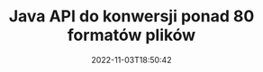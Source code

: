 ---
############################# Static ############################
layout: "product"
date: 2022-11-03T18:50:42
draft: false

product: "Conversion"
product_tag: "conversion"
platform: Java
platform_tag: java

############################# Head ############################
head_title: "Java Interfejs API konwersji dokumentów | Konwertuj obrazy PDF Word Excel PPTX HTML"
head_description: "Java Interfejs API konwersji dokumentów. Konwertuj PDF Word DOC DOCX, arkusze kalkulacyjne Excel PPT PPTX, HTML, PSD, MPT MPP, e-mail MSG EMLX, AutoCAD i formaty plików graficznych."

############################# Header ############################
title: "Java API do konwersji ponad 80 formatów plików"
description: "Prosty interfejs API do integracji funkcji konwersji dokumentów i obrazów z aplikacjami Java bez instalowania oprogramowania zewnętrznego."
button:
    enable: true
    icon: "fas fa-arrow-down"
    label: "Pobierz darmową wersję próbną"
    link: "https://downloads.groupdocs.com/conversion/java"

############################# SubMenu ############################
submenu:
    enable: true
    
    left:
        img_alt: "GroupDocs.Conversion for Java"
        image: "https://www.groupdocs.cloud/templates/groupdocs/images/product-logos/groupdocs-conversion-java.png"
        product: "GroupDocs.Conversion"
        platform: "Java"

    middle:
        button:
            # button loop
            - link: "#overview"
              text: "Przegląd"

            # button loop
            - link: "#features"
              text: "Cechy"

            # button loop
            - link: "#support"
              text: "Wspierać się"

            # button loop
            - link: "https://products.groupdocs.app/conversion"
              text: "Demo na żywo"

            # button loop
            - link: "https://purchase.groupdocs.com/pricing/conversion/java"
              text: "cennik"

    right:
        link_download: "https://downloads.groupdocs.com/conversion"
        link_learn: "https://docs.groupdocs.com/conversion/java/"
        link_buy: "https://purchase.groupdocs.com"

############################# Overview ############################
overview:
    enable: true
    content: |
      GroupDocs.Conversion for Java łączy potężny zestaw interfejsów API do konwersji dokumentów, aby wyświetlać obrazy i formaty dokumentów w aplikacjach Java bez konieczności instalowania dodatkowego oprogramowania. Natywnie rasteryzuje dokumenty i konwertuje je do formatu SVG+HTML+CSS, aby poprawić jakość przeglądania dokumentów, zapewniając jednocześnie prawdziwy tekst i wysoką wierność wyników. Korzystanie z interfejsu API renderowania dokumentów – szybko przeglądaj pliki PDF, HTML, XML, Microsoft Office Word, arkusze Excel, prezentacje PowerPoint, wiadomości e-mail programu Outlook, diagramy Visio, projekty, metapliki, obrazy i różne inne formaty plików z łatwością i przy mniejszej liczbie zagrożeń związanych z programowaniem. Może również wyświetlać pliki chronione hasłem i umożliwiać uzyskanie reprezentacji dokumentu w postaci HTML, obrazu lub PDF po renderowaniu. Nasza biblioteka konwersji plików jest dość konfigurowalna, ponieważ pozwala wyświetlić cały dokument lub częściowo go wyrenderować, aby przyspieszyć proces. Dzięki GroupDocs.Conversion for Java API możesz przeglądać strony, określony zakres komórek w arkuszu kalkulacyjnym, a nawet renderować pojedynczą warstwę dokumentu w formatach takich jak PDF i CAD.

      Interfejs API GroupDocs.Conversion for Java umożliwia renderowanie dokumentów z adnotacjami lub komentarzami lub bez nich dla obsługiwanych formatów plików. Umożliwia także dodawanie niestandardowych katalogów czcionek i wyodrębnianie podstawowych informacji o dokumencie, takich jak typ pliku, rozszerzenie, nazwa, liczba stron itp.
    tabs:
      enable: true
      
      ## TAB ONE ##
      tab_one:
        description: |
          Poniżej znajduje się omówienie GroupDocs.Conversion for Java:
        
        right:
          enable: true
          icon: "fab fa-html5"
          title: "Przegląd"
          content: |
            * Automatyczne wykrywanie typu pliku
            * Konwertuj dokumenty
            * Konwertuj prezentacje
            * Konwertuj arkusze kalkulacyjne
            * Konwertuj obrazy rastrowe
            * Konwertuj dokumenty PDF
            * Konwertuj inne formaty
            * Zastosuj znak wodny
            * Określ hasło do pliku
            * Dostosuj konwersję

      ## TAB TWO ##
      tab_two:
        description: |
          GroupDocs.Conversion for Java obsługuje konwersję między wszystkimi popularnymi i powszechnie używanymi [formatami plików dokumentów](https://docs.groupdocs.com/conversion/net/supported-document-formats/).

        left:
          enable: true
          table:
            # table loop
            - title: "Konwertuj z:"
              content: |
                * **Dokumenty**: DOC, DOCX, DOCM, DOT, DOTX, DOTM, RTF, TXT, ODT, OTT
                * **Arkusze kalkulacyjne**: XLS, XLSX, XLSM, XLSB, CSV, XLS2003, ODS, TSV, XLT, XLTX, XLTM, XLAM, FODS, SXC
                * **Prezentacje**: PPT, PPTX, PPS, PPSX, ODP, POT, POTX, POTM, PPTM, PPSM, FODP
                * **Obrazy**: TIF, TIFF, JPG, JPEG, PNG, GIF, BMP, ICO, DIB, JPC, JPEG-LS, JPEG2000
                * **Przenośny**: PDF, XPS, OXPS, EPUB
                * **HTML**: HTM, HTML, MHTML
                * **Metapliki**: EMZ, WMZ
                * **PhotoShop**: PSD
                * **Projekt**: MPP, MPT, MPX
                * **Outlook**: PST, OST
                * **E-mail**: MSG, EML, EMLX
                * **Diagramy**: VSD, VSDX, VSDM, VSS, VSSM, VST, VSTM, VSX, VTX, VDW, VDX, SVG, SVGZ
                * **AutoCAD**: DXF, DWG, DWF, STL, IFC, DWT
                * **PostScript**: EPS, PS, PSL, CGM
                * **CorelDRAW**: CDR, CMX
                * **Inne**: VCF, PLT, LGS, OTG, MD, AI, LOG

        right:
          enable: true
          table:
            # table loop
            - title: "Konwertuj na:"
              content: |
                * **Dokumenty**: DOC, DOCX, DOCM, DOT, DOTX, DOTM, RTF, TXT, ODT, OTT
                * **Arkusze kalkulacyjne**: XLS, XLSX, XLSM, XLSB, CSV, XLS2003, TSV, XLTX, ODS, XLAM, FODS, DIF, SXC
                * **Prezentacje**: PPT, PPTX, PPS, PPSX, ODP, POTX, POTM, PPTM, PPSM, FODP
                * **Obrazy**: TIF, TIFF, JPG, JPEG, PNG, GIF, BMP, ICO, JPEG2000
                * **Metapliki**: EMF, WMF, EMZ, WMZ
                * **Diagramy**: SVGZ
                * **Przenośny**: PDF, XPS
                * **HTML**: HTM, HTML, MHTML
                * **Inne**: MD

      ## TAB THREE ##
      tab_three:
        description: |
          GroupDocs.Conversion for Java obsługuje następujące systemy operacyjne, frameworki i menedżery pakietów:
      
        left:
          enable: true
          table:
            # table loop
            - icon: "fab fa-windows"
              title: "System operacyjny"
              content: |
                Windows Desktop, Windows Server, Linux, MacOS

            # table loop
            - icon: "fas fa-code"
              title: "Obsługiwane frameworki"
              content: |
                Java runtime: J2SE 6.0 and above

        right:
          enable: true
          table:
            # table loop
            - icon: "fas fa-box"
              title: "Menedżer pakietów"
              content: |
                Maven

            # table loop
            - icon: "fas fa-tools"
              title: "Menedżer pakietów"
              content: |
                NetBeans, Intellij IDEA, Eclipse, etc.

############################# Features ############################
features:
    enable: true
    title: "Funkcje GroupDocs.Conversion for Java"

    feature:
      # feature loop
      - icon: "fas fa-copy"
        content: "Łatwa integracja i licencjonowanie miarowe"

      # feature loop
      - icon: "fas fa-eye"
        content: "Ustaw domyślną opcję powiększenia podczas konwersji na słowa, slajdy lub komórki"

      # feature loop
      - icon: "fas fa-bolt"
        content: "Konwertuj na/ze wszystkich popularnych formatów obrazów rastrowych i przypisz obraz DPI, wysokość i szerokość"
      
      # feature loop
      - icon: "fas fa-file-powerpoint"
        content: "Konwertuj PDF i obraz na skalę szarości i linearyzuj dokument PDF do internetu"

      # feature loop
      - icon: "fas fa-code"
        content: "Określ poziom zakładek, poziom nagłówka i poziom rozszerzony w konwersji Word na PDF/XPS"

      # feature loop
      - icon: "fas fa-cloud"
        content: "Skonfiguruj i umieść znak wodny w przekonwertowanym dokumencie jako tło do wyświetlenia za tekstem"

      # feature loop
      - icon: "fas fa-remove-format"
        content: "Renderuj nagłówek wiadomości e-mail podczas konwersji z wiadomości e-mail"

      # feature loop
      - icon: "fas fa-comment-slash"
        content: "Ustaw niestandardowe katalogi czcionek i jawnie ładuj/zastępuj czcionkę podczas konwersji dokumentu"

      # feature loop
      - icon: "fas fa-location-arrow"
        content: "Ustaw domyślną czcionkę, aby zastąpić brakujące czcionki do konwersji dokumentów, slajdów i arkuszy kalkulacyjnych"

      # feature loop
      - icon: "fas fa-border-all"
        content: ""

      # feature loop
      - icon: "fas fa-wrench"
        content: "Konwertuj arkusz kalkulacyjny za pomocą linii siatki i usuń komentarze ze slajdów podczas konwersji"

      # feature loop
      - icon: "fas fa-columns"
        content: "Konwertuj określone strony dokumentu na format PDF i konwertuj określony zakres komórek w arkuszach kalkulacyjnych"

      # feature loop
      - icon: "fas fa-file-word"
        content: "Pokaż ukryte arkusze i pomiń puste wiersze i kolumny podczas konwertowania arkuszy kalkulacyjnych"

      # feature loop
      - icon: "fas fa-envelope"
        content: "Policz wszystkie strony dokumentu i ustaw hasło do niezabezpieczonego dokumentu podczas konwersji"

      # feature loop
      - icon: "fas fa-print"
        content: "Opcja usuwania adnotacji i osadzonych plików z PDF"

      # feature loop
      - icon: "fas fa-file-archive"
        content: "Utwórz znaczniki zgodne z HTML 5 podczas konwersji do HTML"

      # feature loop
      - icon: "fas fa-lock"
        content: "Automatyczne wykrywanie typu źródła i zwracanie wszystkich możliwych konwersji podczas konwersji ze strumienia"

      # feature loop
      - icon: "fas fa-file-code"
        content: "Możliwość zwracania każdej strony w oddzielnym strumieniu podczas konwersji do formatu PDF lub HTML"
      
      # feature loop
      - icon: "fas fa-fill-drip"
        content: "Pokaż/ukryj znaczniki, komentarze i śledź zmiany podczas konwersji z programu Word"

      # feature loop
      - icon: "fas fa-file-excel"
        content: "Konwersja DOCX na Tiff G3 z opcją cieniowania"

      # feature loop
      - icon: "fas fa-heading"
        content: "Konwertuj określone układy podczas konwersji z dokumentu CAD"

      # feature loop
      - icon: "fas fa-project-diagram"
        content: "Automatyczne nazywanie przy zapisywaniu skonwertowanego dokumentu do pliku"

      # feature loop
      - icon: "fas fa-cube"
        content: "Obsługiwane licencjonowanie z pomiarem, które ma być rozliczane na podstawie wykorzystania interfejsu API"

      # feature loop
      - icon: "fab fa-uncharted"
        content: "Konwertuj diagramy na formaty plików do przetwarzania tekstu"
      
      # feature loop
      - icon: "fab fa-uncharted"
        content: "Dodaj numery stron podczas konwertowania HTML do dokumentu w edytorze tekstu"

      # feature loop
      - icon: "fab fa-uncharted"
        content: "Konwertuj dokumenty XML na dowolny format bez transformacji"

      # feature loop
      - icon: "fab fa-uncharted"
        content: "Monitoruj postęp konwersji plików (początek, koniec) bezpośrednio z aplikacji po stronie klienta"

    more_feature:
      # more_feature_loop
      - title: "Łatwa konwersja formatu dokumentów za pomocą Java"
        content: |
          Możesz konwertować format plików wielu typów dokumentów za pomocą interfejsu API GroupDocs.Conversion for Java. Tutaj przedstawiono kilka wierszy kodu, aby wykonać podstawową konwersję dokumentów za pomocą Javy.  
            
          {features.more_feature.step1} 
          {features.more_feature.step2} 
          {features.more_feature.step3} 
            
          ```java    
           // Załaduj plik źródłowy DOCX do konwersji
          Converter converter = new Converter("input.docx");
          // Przygotuj opcje konwersji dla formatu docelowego PDF
          ConvertOptions convertOptions = new FileType().fromExtension("pdf").getConvertOptions();
          // Konwertuj na format PDF
          converter.convert("output.pdf", convertOptions);
          ```
            
      # more_feature_loop
      - title: "Przeczytaj dokument z adresu URL lub ścieżki konwersji"
        content: "Korzystając z interfejsu API GroupDocs.Conversion for Java, możesz odczytać dokument wejściowy ze ścieżki pliku oraz adresu URL. Chociaż możesz zapisać dokument wyjściowy jako plik lub wysłać dane wyjściowe bezpośrednio do strumienia."

      # more_feature_loop
      - title: "Kompleksowe wsparcie techniczne"
        content: |
          GroupDocs.Conversion for Java to prosty i precyzyjny interfejs API, który można łatwo zintegrować z aplikacjami opartymi na Javie. Aby jednak szybko rozpocząć pracę, udostępniamy również łatwe do naśladowania próbki kodu i obszerną dokumentację interfejsu API.  
            
          * PdfA_1A
          * PdfA_1B
          * PdfA_2A
          * PdfA_3A
          * PdfA_2B
          * PdfA_2U
          * PdfA_3B
          * PdfA_3U
          * v1_3
          * v1_4
          * v1_5
          * v1_6
          * v1_7
          * PdfX_1A
          * PdfX3

############################# Support ############################
support:
    enable: true

############################# Solutions ############################
solutions:
    enable: true
    title: "GroupDocs.Conversion oferuje interfejsy API do konwersji dokumentów dla innych popularnych środowisk programistycznych"

    solution:
        # solution loop
        - img_alt: "GroupDocs.Conversion dla .NET"
          image: "https://www.groupdocs.cloud/templates/groupdocs/images/product-logos/groupdocs-conversion-net.png"
          product: "GroupDocs.Conversion"
          platform: ".NET"
          link: "/conversion/net/"

############################# Back to top ###############################
back_to_top:
  enable: true
---